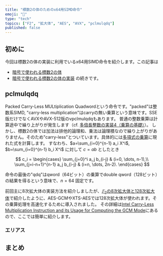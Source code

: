```yaml
---
title: "標数2の体のためのx64用SIMD命令"
emoji: "🧮"
type: "tech"
topics: ["F2", "拡大体", "AES", "AVX", "pclmulqdq"]
published: false
---
```

## 初めに

今回は標数2の体の実装に利用でいるx64用SIMD命令を紹介します。この記事は
- [暗号で使われる標数2の体](https://zenn.dev/herumi/articles/extension-field-of-f2)
- [暗号で使われる標数2の体の実装](https://zenn.dev/herumi/articles/extension-field-of-f2-impl)
の続きです。

## pclmulqdq
Packed Carry-Less MULtiplication Quadwordという命令です。"packed"は整数系SIMD, "carry-less multiplication"はcarryの無い乗算という意味です。SSE版だけでなくAVXやAVX-512版のvpclmulqdqもあります。
普通の整数乗算は計算途中で繰り上がりが発生します（cf. [多倍長整数の実装4（乗算の基礎）](https://zenn.dev/herumi/articles/bitint-04-mul)）。
しかし、標数2の体では加法は排他的論理和、乗法は論理積なので繰り上がりがありません。そのため"carry-less"とついています。具体的には[多項式の乗算](https://zenn.dev/herumi/articles/extension-field-of-f2-impl#%E5%A4%9A%E9%A0%85%E5%BC%8F%E3%81%AE%E4%B9%97%E7%AE%97)に現れた式を計算します。
すなわち、$a=\sum_{i=0}^{n-1} a_i X^i$, $b=\sum_{i=0}^{n-1} b_i X^i$ に対して $c=ab$ としたとき

$$
c_i = \begin{cases}
  \sum_{j=0}^i a_j b_{i-j}  & (i=0, \dots, n-1),\\
  \sum_{j=i-n+1}^{n-1} a_j b_{i-j} & (i=n, \dots, 2n-2).
\end{cases}
$$

命令の最後の"qdq"はqword（64ビット）の乗算でdouble qword（128ビット）の結果を得るという意味で、$n=64$ 固定です。

前回主に8次拡大体の実装方法を紹介しましたが、[$𝔽_2$​ の8次拡大体と128次拡大体](https://zenn.dev/herumi/articles/extension-field-of-f2#%E3%81%AE8%E6%AC%A1%E6%8B%A1%E5%A4%A7%E4%BD%93%E3%81%A8128%E6%AC%A1%E6%8B%A1%E5%A4%A7%E4%BD%93)で紹介したように、AES-GCMやXTS-AESでは128次拡大体が使われます。その乗算処理を高速化するために導入されました。
その詳細は[Intel Carry-Less Multiplication Instruction and its Usage for Computing the GCM Mode](https://www.intel.com/content/dam/develop/external/us/en/documents/clmul-wp-rev-2-02-2014-04-20.pdf)にあるので、ここでは簡単に紹介します。

### エリアス

## まとめ
